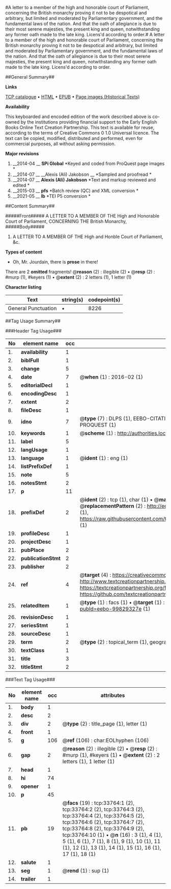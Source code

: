 #A letter to a member of the high and honorable court of Parliament, concerning the British monarchy proving it not to be despotical and arbitrary, but limited and moderated by Parliamentary government, and the fundamental laws of the nation. And that the oath of allegiance is due to their most serene majesties, the present king and queen, notwithstanding any former oath made to the late king. Licens'd according to order.#
A letter to a member of the high and honorable court of Parliament, concerning the British monarchy proving it not to be despotical and arbitrary, but limited and moderated by Parliamentary government, and the fundamental laws of the nation. And that the oath of allegiance is due to their most serene majesties, the present king and queen, notwithstanding any former oath made to the late king. Licens'd according to order.

##General Summary##

**Links**

[TCP catalogue](http://www.ota.ox.ac.uk/tcp/)  • 
[HTML](http://tei.it.ox.ac.uk/tcp/Texts-HTML/free/A48/A48201.html)  • 
[EPUB](http://tei.it.ox.ac.uk/tcp/Texts-EPUB/free/A48/A48201.epub) • 
[Page images (Historical Texts)](https://historicaltexts.jisc.ac.uk/eebo-99829327e)

**Availability**

This keyboarded and encoded edition of the work described above is co-owned by the
    institutions providing financial support to the Early English Books Online Text Creation
    Partnership. This text is available for reuse, according to the terms of  Creative Commons 0 1.0 Universal
    licence. The text can be copied, modified, distributed and performed, even for commercial
    purposes, all without asking permission.

**Major revisions**

1. __2014-04 __ __SPi Global__ *Keyed and coded from ProQuest page images *
1. __2014-07 __ __Alexis (Ali) Jakobson __ *Sampled and proofread *
1. __2014-07 __ __Alexis (Ali) Jakobson__ *Text and markup reviewed and edited *
1. __2015-03 __ __pfs__ *Batch review (QC) and XML conversion *
1. __2021-05 __ __lb__ *TEI P5 conversion *

##Content Summary##

#####Front#####
A LETTER TO A MEMBER OF THE High and Honorable Court of Parliament, CONCERNING THE British Monarchy,
#####Body#####

1. A LETTER TO A MEMBER OF THE High and Honble Court of Parliament, &c.

**Types of content**

  * Oh, Mr. Jourdain, there is **prose** in there!

There are 2 **omitted** fragments! 
 @__reason__ (2) : illegible (2)  •  @__resp__ (2) : #murp (1), #keyers (1)  •  @__extent__ (2) : 2 letters (1), 1 letter (1)

**Character listing**


|Text|string(s)|codepoint(s)|
|---|---|---|
|General Punctuation|•|8226|

##Tag Usage Summary##

###Header Tag Usage###

|No|element name|occ|attributes|
|---|---|---|---|
|1.|__availability__|1||
|2.|__biblFull__|1||
|3.|__change__|5||
|4.|__date__|7| @__when__ (1) : 2016-02 (1)|
|5.|__editorialDecl__|1||
|6.|__encodingDesc__|1||
|7.|__extent__|2||
|8.|__fileDesc__|1||
|9.|__idno__|7| @__type__ (7) : DLPS (1), EEBO-CITATION (1), VID (1), EEBO-PROQUEST (1), STC (2), PROQUEST (1)|
|10.|__keywords__|1| @__scheme__ (1) : http://authorities.loc.gov/ (1)|
|11.|__label__|5||
|12.|__langUsage__|1||
|13.|__language__|1| @__ident__ (1) : eng (1)|
|14.|__listPrefixDef__|1||
|15.|__note__|5||
|16.|__notesStmt__|2||
|17.|__p__|11||
|18.|__prefixDef__|2| @__ident__ (2) : tcp (1), char (1)  •  @__matchPattern__ (2) : ([0-9\-]+):([0-9IVX]+) (1), (.+) (1)  •  @__replacementPattern__ (2) : http://eebo.chadwyck.com/downloadtiff?vid=$1&page=$2 (1), https://raw.githubusercontent.com/textcreationpartnership/Texts/master/tcpchars.xml#$1 (1)|
|19.|__profileDesc__|1||
|20.|__projectDesc__|1||
|21.|__pubPlace__|2||
|22.|__publicationStmt__|2||
|23.|__publisher__|2||
|24.|__ref__|4| @__target__ (4) : https://creativecommons.org/publicdomain/zero/1.0/ (1), http://www.textcreationpartnership.org/docs/. (1), https://textcreationpartnership.org/faq/#faq05 (1), https://github.com/textcreationpartnership (1)|
|25.|__relatedItem__|1| @__type__ (1) : facs (1)  •  @__target__ (1) : https://data.historicaltexts.jisc.ac.uk/view?pubId=eebo-99829327e (1)|
|26.|__revisionDesc__|1||
|27.|__seriesStmt__|1||
|28.|__sourceDesc__|1||
|29.|__term__|2| @__type__ (2) : topical_term (1), geographic_name (1)|
|30.|__textClass__|1||
|31.|__title__|3||
|32.|__titleStmt__|2||


###Text Tag Usage###

|No|element name|occ|attributes|
|---|---|---|---|
|1.|__body__|1||
|2.|__desc__|2||
|3.|__div__|2| @__type__ (2) : title_page (1), letter (1)|
|4.|__front__|1||
|5.|__g__|106| @__ref__ (106) : char:EOLhyphen (106)|
|6.|__gap__|2| @__reason__ (2) : illegible (2)  •  @__resp__ (2) : #murp (1), #keyers (1)  •  @__extent__ (2) : 2 letters (1), 1 letter (1)|
|7.|__head__|1||
|8.|__hi__|74||
|9.|__opener__|1||
|10.|__p__|45||
|11.|__pb__|19| @__facs__ (19) : tcp:33764:1 (2), tcp:33764:2 (2), tcp:33764:3 (2), tcp:33764:4 (2), tcp:33764:5 (2), tcp:33764:6 (2), tcp:33764:7 (2), tcp:33764:8 (2), tcp:33764:9 (2), tcp:33764:10 (1)  •  @__n__ (16) : 3 (1), 4 (1), 5 (1), 6 (1), 7 (1), 8 (1), 9 (1), 10 (1), 11 (1), 12 (1), 13 (1), 14 (1), 15 (1), 16 (1), 17 (1), 18 (1)|
|12.|__salute__|1||
|13.|__seg__|1| @__rend__ (1) : sup (1)|
|14.|__trailer__|1||
